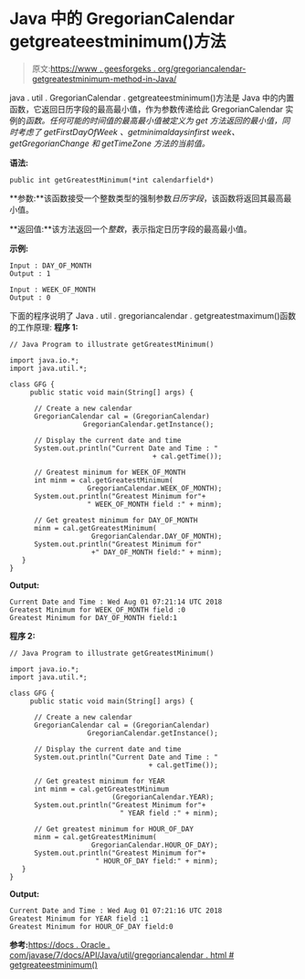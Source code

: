# Java 中的 GregorianCalendar getgreateestminimum()方法

> 原文:[https://www . geesforgeks . org/gregoriancalendar-getgreatestminimum-method-in-Java/](https://www.geeksforgeeks.org/gregoriancalendar-getgreatestminimum-method-in-java/)

java . util . GregorianCalendar . getgreateestminimum()方法是 Java 中的内置函数，它返回日历字段的最高最小值，作为参数传递给此 GregorianCalendar 实例的*函数。任何可能的时间值的最高最小值被定义为 get 方法返回的最小值，同时考虑了 *getFirstDayOfWeek* 、*getminimaldaysinfirst week*、 *getGregorianChange* 和 *getTimeZone* 方法的当前值。*

**语法:**

```
public int getGreatestMinimum(*int calendarfield*)
```

**参数:**该函数接受一个整数类型的强制参数*日历字段*，该函数将返回其最高最小值。

**返回值:**该方法返回一个*整数*，表示指定日历字段的最高最小值。

**示例:**

```
Input : DAY_OF_MONTH
Output : 1

Input : WEEK_OF_MONTH
Output : 0

```

下面的程序说明了 Java . util . gregoriancalendar . getgreatestmaximum()函数的工作原理:
**程序 1:**

```
// Java Program to illustrate getGreatestMinimum()

import java.io.*;
import java.util.*;

class GFG {
     public static void main(String[] args) {

      // Create a new calendar
      GregorianCalendar cal = (GregorianCalendar)
                  GregorianCalendar.getInstance();

      // Display the current date and time
      System.out.println("Current Date and Time : " 
                                   + cal.getTime());

      // Greatest minimum for WEEK_OF_MONTH
      int minm = cal.getGreatestMinimum(
                   GregorianCalendar.WEEK_OF_MONTH);
      System.out.println("Greatest Minimum for"+
                   " WEEK_OF_MONTH field :" + minm);

      // Get greatest minimum for DAY_OF_MONTH
      minm = cal.getGreatestMinimum(
                    GregorianCalendar.DAY_OF_MONTH);
      System.out.println("Greatest Minimum for"
                    +" DAY_OF_MONTH field:" + minm);
   }
}
```

**Output:**

```
Current Date and Time : Wed Aug 01 07:21:14 UTC 2018
Greatest Minimum for WEEK_OF_MONTH field :0
Greatest Minimum for DAY_OF_MONTH field:1

```

**程序 2:**

```
// Java Program to illustrate getGreatestMinimum()

import java.io.*;
import java.util.*;

class GFG {
     public static void main(String[] args) {

      // Create a new calendar
      GregorianCalendar cal = (GregorianCalendar)
                   GregorianCalendar.getInstance();

      // Display the current date and time
      System.out.println("Current Date and Time : "
                                  + cal.getTime());

      // Get greatest minimum for YEAR
      int minm = cal.getGreatestMinimum
                         (GregorianCalendar.YEAR);
      System.out.println("Greatest Minimum for"+
                           " YEAR field :" + minm);

      // Get greatest minimum for HOUR_OF_DAY
      minm = cal.getGreatestMinimum(
                    GregorianCalendar.HOUR_OF_DAY);
      System.out.println("Greatest Minimum for"+
                     " HOUR_OF_DAY field:" + minm);
   }
}
```

**Output:**

```
Current Date and Time : Wed Aug 01 07:21:16 UTC 2018
Greatest Minimum for YEAR field :1
Greatest Minimum for HOUR_OF_DAY field:0

```

**参考:**[https://docs . Oracle . com/javase/7/docs/API/Java/util/gregoriancalendar . html # getgreateestminimum()](https://docs.oracle.com/javase/7/docs/api/java/util/GregorianCalendar.html#getMinimum())